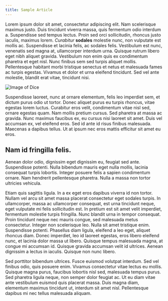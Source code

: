 ```yaml
---
title: Sample Article
---
```


Lorem ipsum dolor sit amet, consectetur adipiscing elit. Nam scelerisque maximus justo. Duis tincidunt viverra massa, quis fermentum odio interdum a. Suspendisse sed tempus lectus. Proin sed orci sollicitudin, rhoncus justo iaculis, maximus lorem. *Curabitur* **sodales** molestie nunc, non vulputate est mollis ac. Suspendisse et lacinia felis, ac sodales felis. Vestibulum est nunc, venenatis sed magna at, ullamcorper interdum urna. Quisque rutrum libero eget nibh aliquet gravida. Vestibulum non enim quis ex condimentum pharetra et eget nisl. Nunc finibus sem sed turpis aliquet mollis. Pellentesque habitant morbi tristique senectus et netus et malesuada fames ac turpis egestas. Vivamus et dolor et urna eleifend tincidunt. Sed vel ante molestie, blandit erat vitae, tincidunt nisi.

![Image of Dice](/assets/dice.jpg)

Suspendisse laoreet, nunc at ornare elementum, felis leo imperdiet sem, et dictum purus odio ut tortor. Donec aliquet purus eu turpis rhoncus, vitae egestas lorem luctus. Curabitur eros velit, condimentum vitae nisl sed, ornare egestas quam. Nam mollis pretium cursus. Sed pharetra at massa ac gravida. Nunc maximus faucibus ex, eu cursus nisi laoreet sit amet. Duis vel accumsan ex, vel eleifend eros. Sed id ante id risus finibus malesuada. Maecenas a dapibus tellus. Ut at ipsum nec eros mattis efficitur sit amet eu eros.

## Nam id fringilla felis.

Aenean dolor odio, dignissim eget dignissim eu, feugiat sed ante. Suspendisse potenti. Nulla bibendum mauris eget nulla mollis, lacinia consequat turpis lobortis. Integer posuere felis a sapien condimentum ornare. Nam hendrerit pellentesque pharetra. Nulla a massa non tortor ultricies vehicula.

Etiam quis sagittis ligula. In a ex eget eros dapibus viverra id non tortor. Nullam vel arcu sit amet massa placerat consectetur eget sodales turpis. In ullamcorper, massa ac ullamcorper consequat, est urna tincidunt neque, eget vulputate mi felis sollicitudin est. In pretium est sit amet velit imperdiet, fermentum molestie turpis fringilla. Nunc blandit urna in tempor consequat. Proin tincidunt neque nec mauris congue, sed malesuada metus consectetur. Integer non scelerisque leo. Nulla sit amet tristique enim. Suspendisse potenti. Phasellus diam ligula, eleifend a leo eget, aliquet rhoncus diam. Donec imperdiet, leo id laoreet egestas, eros libero eleifend nunc, et lacinia dolor massa ut libero. Quisque tempus malesuada magna, at congue mi accumsan id. Quisque gravida accumsan velit id ultrices. Aenean dignissim a lectus in iaculis. Quisque non nunc libero.

Sed porttitor bibendum ultrices. Fusce euismod volutpat interdum. Sed vel finibus odio, quis posuere enim. Vivamus consectetur vitae lectus eu mollis. Quisque magna purus, faucibus lobortis nisl sed, malesuada tempus purus. Sed pharetra ligula neque, non semper dolor feugiat ac. Ut eu diam vitae ante vestibulum euismod quis placerat massa. Duis magna diam, elementum maximus tincidunt ut, interdum sit amet nisl. Pellentesque dapibus mi nec tellus malesuada aliquam.